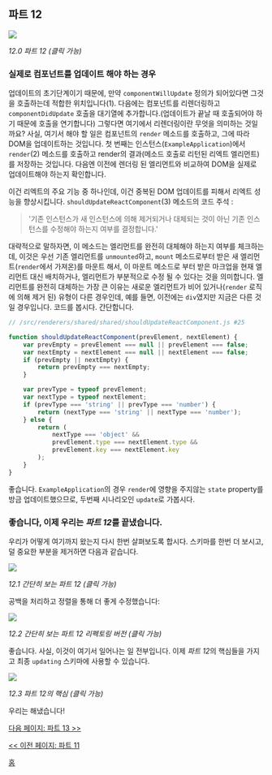 ## 파트 12

[![](https://twisger.github.io/Under-the-hood-ReactJS/stack/images/12/part-12.svg)](https://twisger.github.io/Under-the-hood-ReactJS/stack/images/12/part-12.svg)

<em>12.0 파트 12 (클릭 가능)</em>

### 실제로 컴포넌트를 업데이트 해야 하는 경우

업데이트의 초기단계이기 때문에, 만약 `componentWillUpdate` 정의가 되어있다면 그것을 호출하는데 적합한 위치입니다(1). 다음에는 컴포넌트를 리렌더링하고 `componentDidUpdate` 호출을 대기열에 추가합니다.(업데이트가 끝날 때 호출되어야 하기 때문에 호출을 연기합니다)
그렇다면 여기에서 리렌더링이란 무엇을 의미하는 것일까요? 사실, 여기서 해야 할 일은 컴포넌트의 `render` 메소드를 호출하고, 그에 따라 DOM을 업데이트하는 것입니다. 첫 번째는 인스턴스(`ExampleApplication`)에서`render`(2) 메소드를 호출하고 render의 결과(메소드 호출로 리턴된 리엑트 엘리먼트)를 저장하는 것입니다. 다음엔 이전에 렌더링 된 엘리먼트와 비교하여 DOM을 실제로 업데이트해야 하는지 확인합니다.

이건 리엑트의 주요 기능 중 하나인데, 이건 중복된 DOM 업데이트를 피해서 리엑트 성능을 향상시킵니다.
`shouldUpdateReactComponent`(3) 메소드의 코드 주석 :
> '기존 인스턴스가 새 인스턴스에 의해 제거되거나 대체되는 것이 아닌 기존 인스턴스를 수정해야 하는지 여부를 결정합니다.'

대략적으로 말하자면, 이 메소드는 엘리먼트를 완전히 대체해야 하는지 여부를 체크하는데, 이것은 우선 기존 엘리먼트를 `unmounted`하고, `mount` 메소드로부터 받은 새 엘리먼트(`render`에서 가져온)를 마운트 해서, 이 마운트 메소드로 부터 받은 마크업을 현재 엘리먼트 대신 배치하거나, 엘리먼트가 부분적으로 수정 될 수 있다는 것을 의미합니다. 엘리먼트를 완전히 대체하는 가장 큰 이유는 새로운 엘리먼트가 비어 있거나(`render` 로직에 의해 제거 된) 유형이 다른 경우인데, 예를 들면, 이전에는 `div`였지만 지금은 다른 것일 경우입니다. 코드를 봅시다. 간단합니다.

```javascript
// /src/renderers/shared/shared/shouldUpdateReactComponent.js #25

function shouldUpdateReactComponent(prevElement, nextElement) {
    var prevEmpty = prevElement === null || prevElement === false;
    var nextEmpty = nextElement === null || nextElement === false;
    if (prevEmpty || nextEmpty) {
        return prevEmpty === nextEmpty;
    }

    var prevType = typeof prevElement;
    var nextType = typeof nextElement;
    if (prevType === 'string' || prevType === 'number') {
        return (nextType === 'string' || nextType === 'number');
    } else {
        return (
            nextType === 'object' &&
            prevElement.type === nextElement.type &&
            prevElement.key === nextElement.key
        );
    }
}
```

좋습니다. `ExampleApplication`의 경우 `render`에 영향을 주지않는 `state` property를 방금 업데이트했으므로, 두번째 시나리오인 `update`로 가봅시다.

### 좋습니다, 이제 우리는 *파트 12*를 끝냈습니다.

우리가 어떻게 여기까지 왔는지 다시 한번 살펴보도록 합시다. 스키마를 한번 더 보시고, 덜 중요한 부분을 제거하면 다음과 같습니다.

[![](https://twisger.github.io/Under-the-hood-ReactJS/stack/images/12/part-12-A.svg)](https://twisger.github.io/Under-the-hood-ReactJS/stack/images/12/part-12-A.svg)

<em>12.1 간단히 보는 파트 12 (클릭 가능)</em>

공백을 처리하고 정렬을 통해 더 좋게 수정했습니다:

[![](https://twisger.github.io/Under-the-hood-ReactJS/stack/images/12/part-12-B.svg)](https://twisger.github.io/Under-the-hood-ReactJS/stack/images/12/part-12-B.svg)

<em>12.2 간단히 보는 파트 12 리펙토링 버전 (클릭 가능)</em>

좋습니다. 사실, 이것이 여기서 일어나는 일 전부입니다. 이제 *파트 12*의 핵심들을 가지고 최종 `updating` 스키마에 사용할 수 있습니다.

[![](https://twisger.github.io/Under-the-hood-ReactJS/stack/images/12/part-12-C.svg)](https://twisger.github.io/Under-the-hood-ReactJS/stack/images/12/part-12-C.svg)

<em>12.3 파트 12의 핵심 (클릭 가능)</em>

우리는 해냈습니다!


[다음 페이지: 파트 13 >>](./Part-13.md)

[<< 이전 페이지: 파트 11](./Part-11.md)


[홈](../../README.md)
